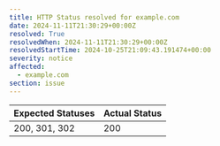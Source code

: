 ```yaml
---
title: HTTP Status resolved for example.com
date: 2024-11-11T21:30:29+00:00Z
resolved: True
resolvedWhen: 2024-11-11T21:30:29+00:00Z
resolvedStartTime: 2024-10-25T21:09:43.191474+00:00
severity: notice
affected:
  - example.com
section: issue
---
```


| Expected Statuses | Actual Status  |
|-------------------|----------------|
| 200, 301, 302 | 200 |
